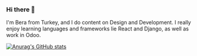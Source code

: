 ### Hi there 👋

I'm Bera from Turkey, and I do content on Design and Development. I really enjoy learning languages and frameworks lie React and Django, as well as work in Odoo.

[![Anurag's GitHub stats](https://github-readme-stats.vercel.app/api?username=bera96)](https://github.com/anuraghazra/github-readme-stats)


